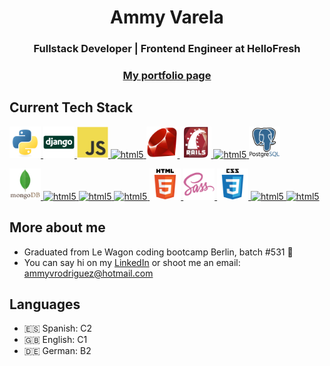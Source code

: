 <h1 align="center">Ammy Varela</h1>
<h3 align="center">Fullstack Developer | Frontend Engineer at HelloFresh</h3>

<h3 align="center">
  <a href="https://ammyvareladev.glitch.me" target="_blank">My portfolio page</a>
</h3>

<h2 align="left">Current Tech Stack</h2>

<p align="left"> 
   <a href="#"> 
      <img src="https://raw.githubusercontent.com/devicons/devicon/master/icons/python/python-original.svg" alt="html5" width="50" height="50"/>
   </a>
   <a href="#"> 
      <img src="https://raw.githubusercontent.com/devicons/devicon/master/icons/django/django-original.svg" alt="html5" width="50" height="50"/>
   </a>
   <a href="#"> 
      <img src="https://raw.githubusercontent.com/devicons/devicon/master/icons/javascript/javascript-original.svg" alt="html5" width="50" height="50"/>
   </a>
   <a href="#"> 
      <img src="https://www.surrealcms.com/uploads/nodejs-logo.png" alt="html5" width="70" height="50"/>
   </a>
   <a href="#"> 
      <img src="https://raw.githubusercontent.com/devicons/devicon/master/icons/ruby/ruby-original.svg" alt="html5" width="50" height="50"/>
   </a>
   <a href="#"> 
      <img src="https://raw.githubusercontent.com/devicons/devicon/master/icons/rails/rails-original-wordmark.svg" alt="html5" width="50" height="50"/>
   </a>
   <a href="#"> 
      <img src="https://i2.wp.com/enekodelatorre.com/wp-content/uploads/2016/10/express-fondo-2.png?resize=800%2C516&ssl=1" alt="html5" width="70" height="50"/>
   </a>
   <a href="#"> 
      <img src="https://raw.githubusercontent.com/devicons/devicon/master/icons/postgresql/postgresql-original-wordmark.svg" alt="html5" width="50" height="50"/>
   </a>
</p>
<p align="left"> 
   <a href="#"> 
      <img src="https://raw.githubusercontent.com/devicons/devicon/master/icons/mongodb/mongodb-original-wordmark.svg" alt="html5" width="50" height="50"/>
   </a>
   <a href="#"> 
      <img src="https://www.vectorlogo.zone/logos/jestjsio/jestjsio-icon.svg" alt="html5" width="50" height="50"/>
   </a>
   <a href="#"> 
      <img src="https://www.vectorlogo.zone/logos/getpostman/getpostman-icon.svg" alt="html5" width="50" height="50"/>
   </a>
   <a href="#"> 
      <img src="https://www.vectorlogo.zone/logos/sqlite/sqlite-icon.svg" alt="html5" width="50" height="50"/>
   </a>
   <a href="#"> 
      <img src="https://raw.githubusercontent.com/devicons/devicon/master/icons/html5/html5-original-wordmark.svg" alt="html5" width="50" height="50"/>
   </a>
   <a href="#"> 
      <img src="https://raw.githubusercontent.com/devicons/devicon/master/icons/sass/sass-original.svg" alt="html5" width="50" height="50"/>
   </a>
   <a href="#"> 
      <img src="https://raw.githubusercontent.com/devicons/devicon/master/icons/css3/css3-original-wordmark.svg" alt="html5" width="50" height="50"/>
   </a>
   <a href="#"> 
      <img src="https://www.vectorlogo.zone/logos/heroku/heroku-icon.svg" alt="html5" width="50" height="50"/>
   </a>
   <a href="#"> 
      <img src="https://www.vectorlogo.zone/logos/git-scm/git-scm-icon.svg" alt="html5" width="50" height="50"/>
   </a>
</p>

<h2 align="left">More about me</h2>

* Graduated from Le Wagon coding bootcamp Berlin, batch #531 💪
* You can say hi on my [LinkedIn](https://www.linkedin.com/in/ammy-varela-rodriguez/) or shoot me an email: ammyvrodriguez@hotmail.com

<h2 align="left">Languages</h2>

* 🇪🇸 Spanish: C2
* 🇬🇧 English: C1
* 🇩🇪 German: B2
